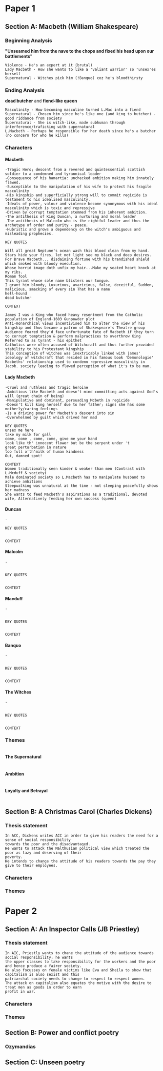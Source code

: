 # Paper 1

## Section A: Macbeth (William Shakespeare)

### Beginning Analysis

**"Unseamed him from the nave to the chops and fixed his head upon our battlements"**

```
Violence - He's an expert at it (brutal)
Lady Macbeth - How she wants to like a 'valiant warrior' so 'unsex'es herself
Supernatural - Witches pick him (!Banquo) coz he's bloodthirsty
```

### Ending Analysis

**dead butcher** and **fiend-like queen**

```
Masculinity - How becoming masculine turned L.Mac into a fiend
Supernatural - Chosen him since he's like one (and king to butcher) - good riddance from society
Supernatural - She is witch-like, made subhuman through interference/traficking with supernatural
L.Macbeth - Perhaps he responsible for her death since he's a butcher (no concern for who he kills)
```

### Characters

#### Macbeth
```
-Tragic Hero; descent from a revered and quintessential scottish soldier to a condemned and tyrannical leader
-Consequence of his hamartia: unchecked ambition making him innately flawed.
-Susceptible to the manipulation of his wife to protect his fragile masculinity
-His kingship and superficially strong will to commit regicide is testament to his idealised masculinity.
-Ideals of power, valour and violence become synonymous with his ideal masculinity which is toxic and repressive
-Driven by corrupt temptation stemmed from his inherent ambition.
-The antithesis of King Duncan, a nurturing and moral leader
-The antithesis of Malcolm who is the rightful leader and thus the archetype of order and purity - peace.
-Hubristic and grows a dependency on the witch's ambiguous and misleading prophecies.

KEY QUOTES

Will all great Neptune's ocean wash this blood clean from my hand.
Stars hide your fires, let not light see my black and deep desires.
For Brave Macbeth... disdaining fortune with his brandished shield which smoked with bloody execution.
Whose horrid image doth unfix my hair...Make my seated heart knock at my ribs.
Roman fool
This tyrant whose sole name blisters our tongue.
I grant him bloody, Luxurious, avaricious, false, deceitful, Sudden, malicious, smacking of every sin That has a name
hell-hound
dead butcher

CONTEXT

James I was a King who faced heavy resentment from the Catholic population of England-1603 Gunpowder plot
Anti-monarchical views incentivised him to alter the view of his kingship and thus became a patron of Shakespeare's Theatre group
Audience feared they'd face unfortunate fate of Macbeth if they turn to corrupt temptation & perform malpractices to overthrow King
Referred to as tyrant - his epithet
Catholics were often accused of Witchcraft and thus further provided stability to his Protestant kingship
This conception of witches was inextricably linked with james' ideology of witchcraft that resided in his famous book 'Demonologie'
Macbeths' relationship used to condemn repressive masculinity in Jacob. society leading to flawed perception of what it's to be man.
```

#### Lady Macbeth
```
-Cruel and ruthless and tragic heroine
-Ambitious like Macbeth and doesn't mind committing acts against God's will (great chain of being)
-Manipulative and dominant, persuading Mcbeth in regicide
-Doesn't kill king herself due to her father; signs she has some motherly/caring feelings
-Is a driving power for Macbeth's descent into sin
-Overwhelmed by guilt which drived her mad

KEY QUOTES
unsex me here
take my milk for gall
come, come , come, come, give me your hand
look like th' innocent flower but be the serpent under 't
great perturbation in nature
too full o'th'milk of human kindness
Out, damned spot!

CONTEXT
Women traditionally seen kinder & weaker than men (Contrast with L.Mcduff & society)
Male dominated society so L.Macbeth has to manipulate husband to achieve ambitions
Sleepwalking was unnatural at the time - not sleeping peacefully shows her madness
She wants to feed Macbeth's aspirations as a traditional, devoted wife, Alternatively feeding her own success (queen)
```

#### Duncan
```
-

KEY QUOTES


CONTEXT

```

#### Malcolm
```
-


KEY QUOTES


CONTEXT

```

#### Macduff
```
-


KEY QUOTES


CONTEXT

```

#### Banquo
```
-


KEY QUOTES


CONTEXT

```

#### The Witches
```
-


KEY QUOTES


CONTEXT

```

### Themes
```

```

#### The Supernatural
```

```

#### Ambition
```

```

#### Loyalty and Betrayal
```

```

## Section B: A Christmas Carol (Charles Dickens)

### Thesis statement
```
In ACC, Dickens writes ACC in order to give his readers the need for a sense of social responsibility
towards the poor and the disadvantaged.
He wants to attack the Malthusian political view which treated the poor as lazy and deserving of their
poverty.
He intends to change the attitude of his readers towards the pay they give to their employees.
```

### Characters

### Themes

# Paper 2

## Section A: An Inspector Calls (JB Priestley)

### Thesis statement
```
In AIC, Priestly wants to chane the attitude of the audience towards social responsibility; he wants
the upper classes to take responsibility for the workers and the poor and hence produce a fairer society.
He also focusses on female victims like Eva and Sheila to show that capitalism is also sexist and this
patriarchal society needs to change to respect to respect women.
The attack on capitalism also equates the motive with the desire to treat men as goods in order to earn
profit in war.
```

### Characters

### Themes

## Section B: Power and conflict poetry

### Ozymandias


### 

## Section C: Unseen poetry
